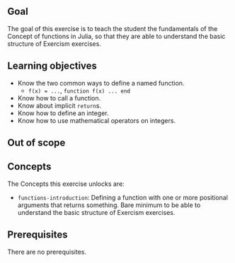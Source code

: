 ## Goal

The goal of this exercise is to teach the student the fundamentals of the Concept of functions in Julia, so that they are able to understand the basic structure of Exercism exercises.

## Learning objectives

- Know the two common ways to define a named function.
  - `f(x) = ...`, `function f(x) ... end`
- Know how to call a function.
- Know about implicit `return`s.
- Know how to define an integer.
- Know how to use mathematical operators on integers.

## Out of scope

## Concepts

The Concepts this exercise unlocks are:

- `functions-introduction`: Defining a function with one or more positional arguments that returns something. Bare minimum to be able to understand the basic structure of Exercism exercises.

## Prerequisites

There are no prerequisites.
